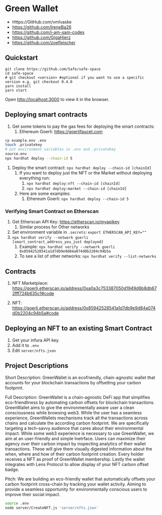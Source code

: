 # Green Wallet

- Https://GitHub.com/vmlvaske
- https://github.com/IreneBa26
- https://github.com/i-am-sam-codes
- https://github.com/GigaHierz
- https://github.com/zoefleischer

## Quickstart

```
git clone https://github.com/5afe/safe-space
cd safe-space
# git checkout <version> #optional if you want to use a specific version e.g. git checkout 0.4.0
yarn install
yarn start
```

Open [http://localhost:3000](http://localhost:3000) to view it in the browser.

## Deploying smart contracts

1. Get some tokens to pay the gas fees for deploying the smart contracts:
   1. Ethereum Goerli: https://goerlifaucet.com

```bash
cp example.env .env
touch .privatekey
# put environment variables in .env and .privatekey
source.env
npx hardhat deploy --chain-id 5
```

1. Deploy the smart contract: `npx hardhat deploy --chain-id [chainId]`
   1. If you want to deploy just the NFT or the Market without deploying everything run:
      1. `npx hardhat deploy:nft --chain-id [chainId]`
      1. `npx hardhat deploy:market --chain-id [chainId]`
   1. Here are some examples:
      1. Ethereum Goerli: `npx hardhat deploy --chain-id 5`

### Verifying Smart Contract on Etherscan

1. Get Etherscan API Key: https://etherscan.io/myapikey
   1. Similar process for Other networks
1. Set environment variable in `.secrets`: `export ETHERSCAN_API_KEY=""`
1. `npx hardhat verify --network goerli [smart_contract_address_you_just deployed]`
   1. Example: `npx hardhat verify --network goerli 0x85942528541a1d7db9e9d84a074d0b2204c94b5a`
   1. To see a list of other networks: `npx hardhat verify --list-networks`

## Contracts

1. NFT Marketplace: https://goerli.etherscan.io/address/0xa0a3c753387050d1949d6b8db672fff724b635c1#code

1. NFT: https://goerli.etherscan.io/address/0x85942528541a1d7db9e9d84a074d0b2204c94b5a#code

## Deploying an NFT to an existing Smart Contract

1. Get your infura API key.
1. Add it to `.env`
1. Edit `server/nfts.json`


## Project Descriptions

Short Description:
GreenWallet is an ecofriendly, chain-agnostic wallet that accounts for your blockchain transactions by offsetting your carbon footprint.

Full Description:
GreenWallet is a chain-agnostic DeFi app that simplifies eco-friendliness by automating carbon offsets for blockchain transactions.
GreenWallet aims to give the environmentally aware user a clean consciousness while browsing web3.
While the user has a seamless experience, GreenWallets mechanisms track all the transactions across chains and calculate the according carbon footprint.
We are specifically targeting a tech-savvy audience that cares about their environmental impact. While some web3 experience is necessary to use GreenWallet, we aim at an user-friendly and simple Inetrface.
Users can maximize their agency over their carbon impact by inspecting  analytics of their wallet transactions. These will give them visually digested information about the when, where and how of their carbon footprint creation.
Every holder receives a NFT as proof of GreenWallet membership.
Lastly the wallet integrates with Lens Protocol to allow display of your NFT carbon offset badge.

Pitch:
We are building an eco-friendly wallet that automatically offsets your carbon footprint cross-chain by tracking your wallet activity. Aiming to provide a seamless opportunity for environmentally conscious users to improve their social impact.


```bash
source .env
node server/CreateNFT.js 'server/nfts.json'
```
